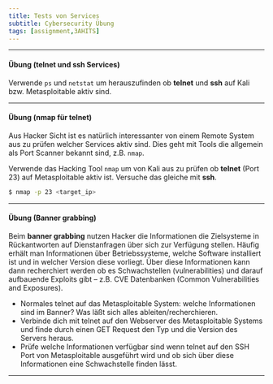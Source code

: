 ```yaml
---
title: Tests von Services
subtitle: Cybersecurity Übung
tags: [assignment,3AHITS]
---
```




---

#### Übung (telnet und ssh Services)

Verwende `ps` und `netstat` um herauszufinden ob **telnet** und **ssh** auf Kali bzw. Metasploitable aktiv sind.



---

#### Übung (nmap für telnet)

Aus Hacker Sicht ist es natürlich interessanter von einem Remote System aus zu prüfen welcher Services aktiv sind. Dies geht mit Tools die allgemein als Port Scanner bekannt sind, z.B. `nmap`.

Verwende das Hacking Tool `nmap` um von Kali aus zu prüfen ob **telnet** (Port 23) auf Metasploitable aktiv ist. Versuche das gleiche mit **ssh**.

```sh
$ nmap -p 23 <target_ip>
```



---

#### Übung (Banner grabbing)

Beim **banner grabbing** nutzen Hacker die Informationen die Zielsysteme in Rückantworten auf Dienstanfragen über sich zur Verfügung stellen. Häufig erhält man Informationen über Betriebssysteme, welche Software installiert ist und in welcher Version diese vorliegt. Über diese Informationen kann dann recherchiert werden ob es Schwachstellen (vulnerabilities) und darauf aufbauende Exploits gibt – z.B. CVE Datenbanken (Common Vulnerabilities and Exposures).

- Normales telnet auf das Metasploitable System: welche Informationen sind im Banner? Was läßt sich alles ableiten/recherchieren.
- Verbinde dich mit telnet auf den Webserver des Metasploitable Systems und finde durch einen GET Request den Typ und die Version des Servers heraus.
- Prüfe welche Informationen verfügbar sind wenn telnet auf den SSH Port von Metasploitable ausgeführt wird und ob sich über diese Informationen eine Schwachstelle finden lässt.

---

